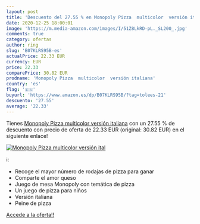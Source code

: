 ```yaml
---
layout: post
title: 'Descuento del 27.55 % en Monopoly Pizza  multicolor  versión ital'
date: 2020-12-25 18:00:01
image: 'https://m.media-amazon.com/images/I/51Z8LkRD-pL._SL200_.jpg'
comments: true
category: ofertas
author: ring
slug: 'B07KLRS95B-es'
actualPrice: 22.33 EUR
currency: EUR
price: 22.33
comparePrice: 30.82 EUR
prodname: 'Monopoly Pizza  multicolor  versión italiana'
country: 'es'
flag: '🇪🇸'
buyurl: 'https://www.amazon.es/dp/B07KLRS95B/?tag=tolees-21'
descuento: '27.55'
average: '22.33'
---
```


Tienes [Monopoly Pizza  multicolor  versión italiana](https://www.amazon.es/dp/B07KLRS95B/?tag=tolees-21) con un 27.55 % de descuento con precio de oferta de 22.33 EUR (original: 30.82 EUR) en el siguiente enlace!

[![Monopoly Pizza  multicolor  versión ital](https://m.media-amazon.com/images/I/51Z8LkRD-pL._SL200_.jpg)](https://www.amazon.es/dp/B07KLRS95B/?tag=tolees-21)

ℹ️:

- Recoge el mayor número de rodajas de pizza para ganar
- Comparte el amor queso
- Juego de mesa Monopoly con temática de pizza
- Un juego de pizza para niños
- Versión italiana
- Peine de pizza

[Accede a la oferta!!](https://www.amazon.es/dp/B07KLRS95B/?tag=tolees-21)
